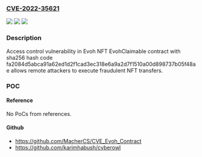 ### [CVE-2022-35621](https://cve.mitre.org/cgi-bin/cvename.cgi?name=CVE-2022-35621)
![](https://img.shields.io/static/v1?label=Product&message=n%2Fa&color=blue)
![](https://img.shields.io/static/v1?label=Version&message=n%2Fa&color=blue)
![](https://img.shields.io/static/v1?label=Vulnerability&message=n%2Fa&color=brighgreen)

### Description

Access control vulnerability in Evoh NFT EvohClaimable contract with sha256 hash code fa2084d5abca91a62ed1d2f1cad3ec318e6a9a2d7f1510a00d898737b05f48ae allows remote attackers to execute fraudulent NFT transfers.

### POC

#### Reference
No PoCs from references.

#### Github
- https://github.com/MacherCS/CVE_Evoh_Contract
- https://github.com/karimhabush/cyberowl


